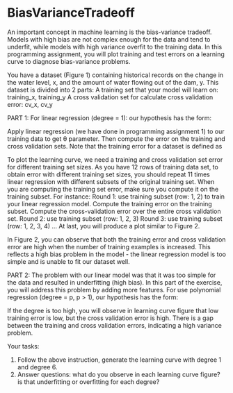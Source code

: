 # BiasVarianceTradeoff


An important concept in machine learning is the bias-variance tradeoff. Models with high bias are not complex enough for the data and tend to underfit, while models with high variance overfit to the training data. In this programming assignment, you will plot training and test errors on a learning curve to diagnose bias-variance problems.

You have a dataset (Figure 1) containing historical records on the change in the water level, x, and the amount of water flowing out of the dam, y.
This dataset is divided into 2 parts:
A training set that your model will learn on: training_x, training_y
A cross validation set for calculate cross validation error: cv_x, cv_y



PART 1:
For linear regression (degree = 1):
our hypothesis has the form:

Apply linear regression (we have done in programming assignment 1) to our training data to get θ parameter. Then compute the error on the training and cross validation sets. Note that the training error for a dataset is defined as


To plot the learning curve, we need a training and cross validation set error for different training set sizes.
As you have 12 rows of training data set, to obtain error with different training set sizes, you should repeat 11 times linear regression with different subsets of the original training set. When you are computing the training set error, make sure you compute it on the training subset.
For instance:
Round 1: use training subset (row: 1, 2) to train your linear regression model. Compute the training error on the training subset. Compute the cross-validation error over the entire cross validation set.
Round 2: use training subset (row: 1, 2, 3)
Round 3: use training subset (row: 1, 2, 3, 4)
…
 At last, you will produce a plot similar to Figure 2.

In Figure 2, you can observe that both the training error and cross validation error are high when the number of training examples is increased. This reflects a high bias problem in the model - the linear regression model is too simple and is unable to fit our dataset well.

PART 2:
The problem with our linear model was that it was too simple for the data and resulted in underfitting (high bias). In this part of the exercise, you will address this problem by adding more features. 
For use polynomial regression (degree = p, p > 1), our hypothesis has the form:

If the degree is too high, you will observe in learning curve figure that low training error is low, but the cross validation error is high. There is a gap between the training and cross validation errors, indicating a high variance problem.

Your tasks:
1.	Follow the above instruction, generate the learning curve with degree 1 and degree 6.
2.	Answer questions: what do you observe in each learning curve figure? is that underfitting or overfitting for each degree?

